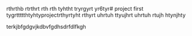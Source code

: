 rthrthb
rtrthrt
rth
rth
tyhtht
tryrgyrt
yr6tyr# project
first tygrttttthtyhtyprojectrthyrtyht
rthyrt
uhrtuh
ttyujhrt
uhrtuh
rtujh
htynjhty

terkjbfgdgvjkdbvfgdhsdrfdlfkgh
